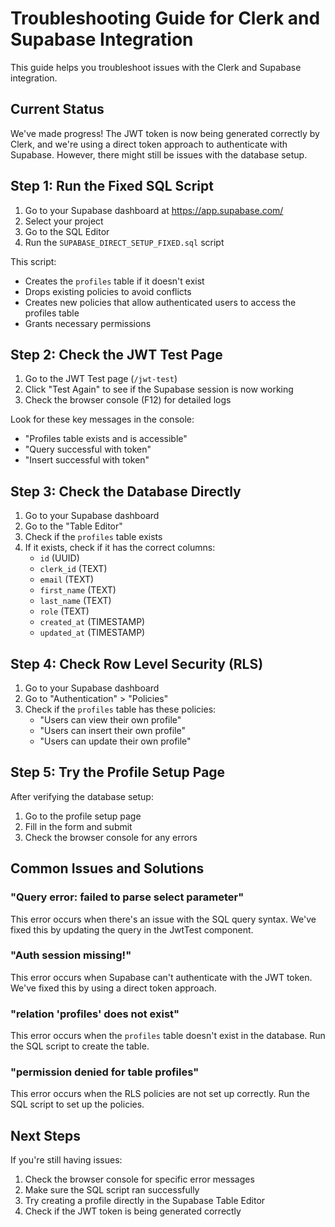 # Troubleshooting Guide for Clerk and Supabase Integration

This guide helps you troubleshoot issues with the Clerk and Supabase integration.

## Current Status

We've made progress! The JWT token is now being generated correctly by Clerk, and we're using a direct token approach to authenticate with Supabase. However, there might still be issues with the database setup.

## Step 1: Run the Fixed SQL Script

1. Go to your Supabase dashboard at https://app.supabase.com/
2. Select your project
3. Go to the SQL Editor
4. Run the `SUPABASE_DIRECT_SETUP_FIXED.sql` script

This script:
- Creates the `profiles` table if it doesn't exist
- Drops existing policies to avoid conflicts
- Creates new policies that allow authenticated users to access the profiles table
- Grants necessary permissions

## Step 2: Check the JWT Test Page

1. Go to the JWT Test page (`/jwt-test`)
2. Click "Test Again" to see if the Supabase session is now working
3. Check the browser console (F12) for detailed logs

Look for these key messages in the console:
- "Profiles table exists and is accessible"
- "Query successful with token"
- "Insert successful with token"

## Step 3: Check the Database Directly

1. Go to your Supabase dashboard
2. Go to the "Table Editor"
3. Check if the `profiles` table exists
4. If it exists, check if it has the correct columns:
   - `id` (UUID)
   - `clerk_id` (TEXT)
   - `email` (TEXT)
   - `first_name` (TEXT)
   - `last_name` (TEXT)
   - `role` (TEXT)
   - `created_at` (TIMESTAMP)
   - `updated_at` (TIMESTAMP)

## Step 4: Check Row Level Security (RLS)

1. Go to your Supabase dashboard
2. Go to "Authentication" > "Policies"
3. Check if the `profiles` table has these policies:
   - "Users can view their own profile"
   - "Users can insert their own profile"
   - "Users can update their own profile"

## Step 5: Try the Profile Setup Page

After verifying the database setup:
1. Go to the profile setup page
2. Fill in the form and submit
3. Check the browser console for any errors

## Common Issues and Solutions

### "Query error: failed to parse select parameter"

This error occurs when there's an issue with the SQL query syntax. We've fixed this by updating the query in the JwtTest component.

### "Auth session missing!"

This error occurs when Supabase can't authenticate with the JWT token. We've fixed this by using a direct token approach.

### "relation 'profiles' does not exist"

This error occurs when the `profiles` table doesn't exist in the database. Run the SQL script to create the table.

### "permission denied for table profiles"

This error occurs when the RLS policies are not set up correctly. Run the SQL script to set up the policies.

## Next Steps

If you're still having issues:
1. Check the browser console for specific error messages
2. Make sure the SQL script ran successfully
3. Try creating a profile directly in the Supabase Table Editor
4. Check if the JWT token is being generated correctly

